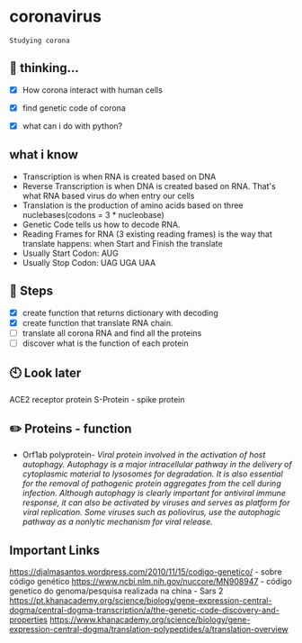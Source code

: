 # coronavirus
	Studying corona

## :crystal_ball: thinking...
- [x] How corona interact with human cells
- [x] find genetic code of corona
- [x] what can i do with python?


## what i know

* Transcription is when RNA is created based on DNA
* Reverse Transcription is when DNA is created based on RNA. That's what RNA based virus do when entry our cells
* Translation is the production of amino acids based on three nuclebases(codons = 3 * nucleobase)
* Genetic Code tells us how to decode RNA.
*  Reading Frames for RNA (3 existing reading frames) is the way that translate happens: when Start and Finish the translate
* Usually Start Codon:  AUG
* Usually Stop Codon:  UAG UGA UAA

## :wrench: Steps 
 - [x] create function that returns dictionary with decoding
 - [x] create function that translate RNA chain.
 - [ ] translate all corona RNA and find all the proteins
 - [ ] discover what is the function of each protein

## :clock10: Look later
ACE2 receptor protein 
S-Protein - spike protein

## :pencil2: Proteins - function
* Orf1ab polyprotein- _Viral protein involved in the activation of host autophagy. Autophagy is a major intracellular pathway in the delivery of cytoplasmic material to lysosomes for degradation. It is also essential for the removal of pathogenic protein aggregates from the cell during infection. Although autophagy is clearly important for antiviral immune response, it can also be activated by viruses and serves as platform for viral replication. Some viruses such as poliovirus, use the autophagic pathway as a nonlytic mechanism for viral release._


## Important Links

https://djalmasantos.wordpress.com/2010/11/15/codigo-genetico/ - sobre código genético
https://www.ncbi.nlm.nih.gov/nuccore/MN908947 - código genetico do genoma/pesquisa realizada na china - Sars 2
https://pt.khanacademy.org/science/biology/gene-expression-central-dogma/central-dogma-transcription/a/the-genetic-code-discovery-and-properties
https://www.khanacademy.org/science/biology/gene-expression-central-dogma/translation-polypeptides/a/translation-overview
